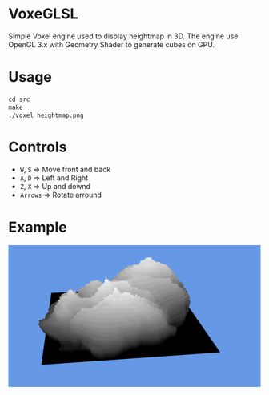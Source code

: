 VoxeGLSL
========

Simple Voxel engine used to display heightmap in 3D. The engine use OpenGL 3.x with Geometry Shader to generate cubes on GPU.


# Usage

```
cd src
make
./voxel heightmap.png
```

# Controls

* `W`, `S` => Move front and back
* `A`, `D` => Left and Right
* `Z`, `X` => Up and downd
* `Arrows` => Rotate arround

# Example

![demo](voxel.png)
